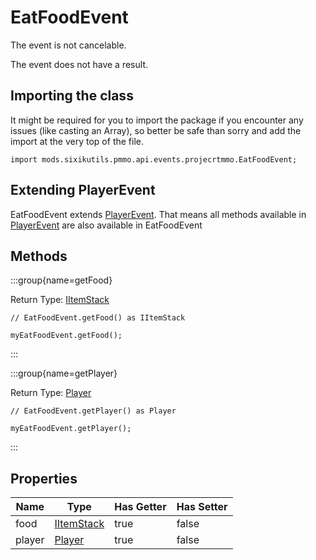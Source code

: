 # EatFoodEvent

The event is not cancelable.

The event does not have a result.

## Importing the class

It might be required for you to import the package if you encounter any issues (like casting an Array), so better be safe than sorry and add the import at the very top of the file.
```zenscript
import mods.sixikutils.pmmo.api.events.projecrtmmo.EatFoodEvent;
```


## Extending PlayerEvent

EatFoodEvent extends [PlayerEvent](/forge/api/event/entity/player/PlayerEvent). That means all methods available in [PlayerEvent](/forge/api/event/entity/player/PlayerEvent) are also available in EatFoodEvent

## Methods

:::group{name=getFood}

Return Type: [IItemStack](/vanilla/api/item/IItemStack)

```zenscript
// EatFoodEvent.getFood() as IItemStack

myEatFoodEvent.getFood();
```

:::

:::group{name=getPlayer}

Return Type: [Player](/mods/sixikutils/pmmo/player/Player)

```zenscript
// EatFoodEvent.getPlayer() as Player

myEatFoodEvent.getPlayer();
```

:::


## Properties

|  Name  |                     Type                      | Has Getter | Has Setter |
|--------|-----------------------------------------------|------------|------------|
| food   | [IItemStack](/vanilla/api/item/IItemStack)    | true       | false      |
| player | [Player](/mods/sixikutils/pmmo/player/Player) | true       | false      |

